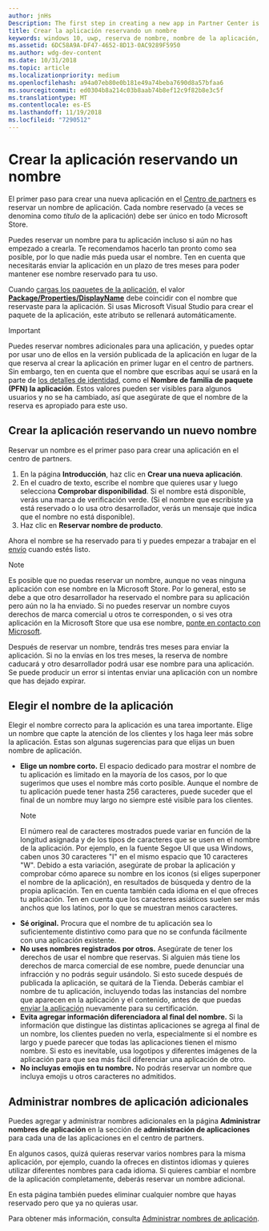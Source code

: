```yaml
---
author: jnHs
Description: The first step in creating a new app in Partner Center is reserving an app name. See how to reserve app names and find suggestions for choosing a great name for your app.
title: Crear la aplicación reservando un nombre
keywords: windows 10, uwp, reserva de nombre, nombre de la aplicación, nombres de aplicaciones, nombres, nombre de producto, nomenclatura, nombre reservado, título, nombres, títulos
ms.assetid: 6DC58A9A-DF47-4652-8D13-0AC9289F5950
ms.author: wdg-dev-content
ms.date: 10/31/2018
ms.topic: article
ms.localizationpriority: medium
ms.openlocfilehash: a94a07eb80e0b181e49a74beba7690d8a57bfaa6
ms.sourcegitcommit: ed0304b8a214c03b8aab74b8ef12c9f82b8e3c5f
ms.translationtype: MT
ms.contentlocale: es-ES
ms.lasthandoff: 11/19/2018
ms.locfileid: "7290512"
---
```

# <a name="create-your-app-by-reserving-a-name"></a>Crear la aplicación reservando un nombre

El primer paso para crear una nueva aplicación en el [Centro de partners](https://partner.microsoft.com/dashboard) es reservar un nombre de aplicación. Cada nombre reservado (a veces se denomina como *título* de la aplicación) debe ser único en todo Microsoft Store.

Puedes reservar un nombre para tu aplicación incluso si aún no has empezado a crearla. Te recomendamos hacerlo tan pronto como sea posible, por lo que nadie más pueda usar el nombre. Ten en cuenta que necesitarás enviar la aplicación en un plazo de tres meses para poder mantener ese nombre reservado para tu uso.

Cuando [cargas los paquetes de la aplicación](upload-app-packages.md), el valor [**Package/Properties/DisplayName**](https://docs.microsoft.com/uwp/schemas/appxpackage/uapmanifestschema/element-displayname) debe coincidir con el nombre que reservaste para la aplicación. Si usas Microsoft Visual Studio para crear el paquete de la aplicación, este atributo se rellenará automáticamente.

> [!IMPORTANT]
> Puedes reservar nombres adicionales para una aplicación, y puedes optar por usar uno de ellos en la versión publicada de la aplicación en lugar de la que reserva al crear la aplicación en primer lugar en el centro de partners. Sin embargo, ten en cuenta que el nombre que escribas aquí se usará en la parte de [los detalles de identidad](view-app-identity-details.md), como el **Nombre de familia de paquete (PFN) la aplicación**. Estos valores pueden ser visibles para algunos usuarios y no se ha cambiado, así que asegúrate de que el nombre de la reserva es apropiado para este uso.


## <a name="create-your-app-by-reserving-a-new-name"></a>Crear la aplicación reservando un nuevo nombre

Reservar un nombre es el primer paso para crear una aplicación en el centro de partners. 

1.  En la página **Introducción**, haz clic en **Crear una nueva aplicación**.
2.  En el cuadro de texto, escribe el nombre que quieres usar y luego selecciona **Comprobar disponibilidad**. Si el nombre está disponible, verás una marca de verificación verde. (Si el nombre que escribiste ya está reservado o lo usa otro desarrollador, verás un mensaje que indica que el nombre no está disponible).
3.  Haz clic en **Reservar nombre de producto**.

Ahora el nombre se ha reservado para ti y puedes empezar a trabajar en el [envío](app-submissions.md) cuando estés listo. 

> [!NOTE]
> Es posible que no puedas reservar un nombre, aunque no veas ninguna aplicación con ese nombre en la Microsoft Store. Por lo general, esto se debe a que otro desarrollador ha reservado el nombre para su aplicación pero aún no la ha enviado. Si no puedes reservar un nombre cuyos derechos de marca comercial u otros te corresponden, o si ves otra aplicación en la Microsoft Store que usa ese nombre, [ponte en contacto con Microsoft](http://go.microsoft.com/fwlink/p/?LinkId=233777).

Después de reservar un nombre, tendrás tres meses para enviar la aplicación. Si no la envías en los tres meses, la reserva de nombre caducará y otro desarrollador podrá usar ese nombre para una aplicación. Se puede producir un error si intentas enviar una aplicación con un nombre que has dejado expirar.


## <a name="choosing-your-apps-name"></a>Elegir el nombre de la aplicación

Elegir el nombre correcto para la aplicación es una tarea importante. Elige un nombre que capte la atención de los clientes y los haga leer más sobre la aplicación. Estas son algunas sugerencias para que elijas un buen nombre de aplicación.

-   **Elige un nombre corto.** El espacio dedicado para mostrar el nombre de tu aplicación es limitado en la mayoría de los casos, por lo que sugerimos que uses el nombre más corto posible. Aunque el nombre de tu aplicación puede tener hasta 256 caracteres, puede suceder que el final de un nombre muy largo no siempre esté visible para los clientes.
    > [!NOTE]
    > El número real de caracteres mostrados puede variar en función de la longitud asignada y de los tipos de caracteres que se usen en el nombre de la aplicación. Por ejemplo, en la fuente Segoe UI que usa Windows, caben unos 30 caracteres "I" en el mismo espacio que 10 caracteres "W". Debido a esta variación, asegúrate de probar la aplicación y comprobar cómo aparece su nombre en los iconos (si eliges superponer el nombre de la aplicación), en resultados de búsqueda y dentro de la propia aplicación. Ten en cuenta también cada idioma en el que ofreces tu aplicación. Ten en cuenta que los caracteres asiáticos suelen ser más anchos que los latinos, por lo que se muestran menos caracteres.
-   **Sé original.** Procura que el nombre de tu aplicación sea lo suficientemente distintivo como para que no se confunda fácilmente con una aplicación existente.
-   **No uses nombres registrados por otros.** Asegúrate de tener los derechos de usar el nombre que reservas. Si alguien más tiene los derechos de marca comercial de ese nombre, puede denunciar una infracción y no podrás seguir usándolo. Si esto sucede después de publicada la aplicación, se quitará de la Tienda. Deberás cambiar el nombre de tu aplicación, incluyendo todas las instancias del nombre que aparecen en la aplicación y el contenido, antes de que puedas [enviar la aplicación](app-submissions.md) nuevamente para su certificación.
-   **Evita agregar información diferenciadora al final del nombre.** Si la información que distingue las distintas aplicaciones se agrega al final de un nombre, los clientes pueden no verla, especialmente si el nombre es largo y puede parecer que todas las aplicaciones tienen el mismo nombre. Si esto es inevitable, usa logotipos y diferentes imágenes de la aplicación para que sea más fácil diferenciar una aplicación de otro.
-   **No incluyas emojis en tu nombre.** No podrás reservar un nombre que incluya emojis u otros caracteres no admitidos.


## <a name="manage-additional-app-names"></a>Administrar nombres de aplicación adicionales

Puedes agregar y administrar nombres adicionales en la página **Administrar nombres de aplicación** en la sección de **administración de aplicaciones** para cada una de las aplicaciones en el centro de partners.

En algunos casos, quizá quieras reservar varios nombres para la misma aplicación, por ejemplo, cuando la ofreces en distintos idiomas y quieres utilizar diferentes nombres para cada idioma. Si quieres cambiar el nombre de la aplicación completamente, deberás reservar un nombre adicional.

En esta página también puedes eliminar cualquier nombre que hayas reservado pero que ya no quieras usar.

Para obtener más información, consulta [Administrar nombres de aplicación](manage-app-names.md).

 

 





